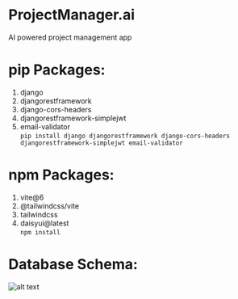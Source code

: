 # ProjectManager.ai
AI powered project management app

# pip Packages:
1. django
2. djangorestframework
3. django-cors-headers
4. djangorestframework-simplejwt
5. email-validator  
```pip install django djangorestframework django-cors-headers djangorestframework-simplejwt email-validator```

# npm Packages:
1. vite@6 
2. @tailwindcss/vite 
3. tailwindcss
4. daisyui@latest  
```npm install```

# Database Schema:
![alt text](database_schema.png)